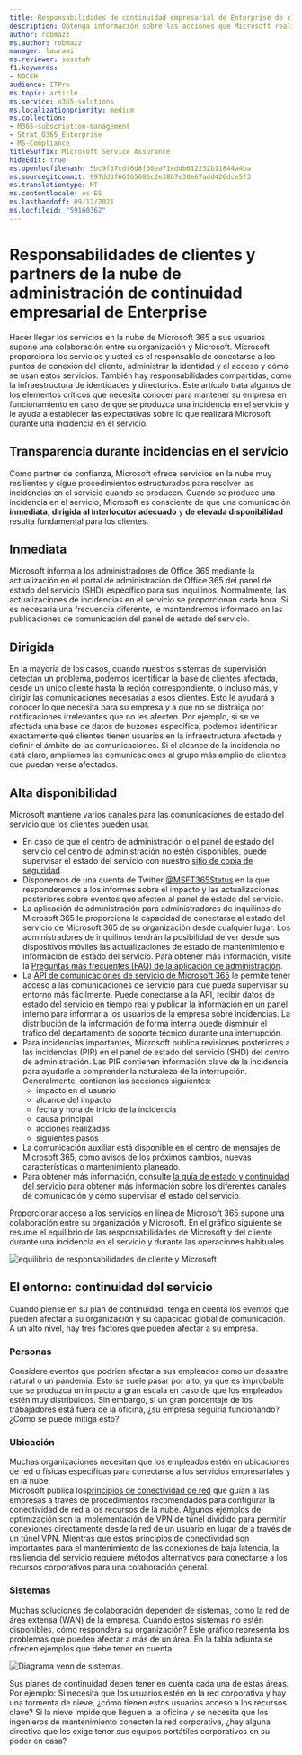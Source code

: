 ```yaml
---
title: Responsabilidades de continuidad empresarial de Enterprise de clientes y partners de la nube
description: Obtenga información sobre las acciones que Microsoft realiza durante una incidencia en el servicio para que pueda preparar mejor sus planes de continuidad empresarial.
author: robmazz
ms.author: robmazz
manager: laurawi
ms.reviewer: sosstah
f1.keywords:
- NOCSH
audience: ITPro
ms.topic: article
ms.service: o365-solutions
ms.localizationpriority: medium
ms.collection:
- M365-subscription-management
- Strat_O365_Enterprise
- MS-Compliance
titleSuffix: Microsoft Service Assurance
hideEdit: true
ms.openlocfilehash: 5bc9f37cdf6d8f30ea71eddb612232b11844a4ba
ms.sourcegitcommit: 997dd3f66f65686c2e38b7e30e67add426dce5f3
ms.translationtype: MT
ms.contentlocale: es-ES
ms.lasthandoff: 09/12/2021
ms.locfileid: "59160362"
---
```

# <a name="enterprise-business-continuity-management-customer-and-cloud-partner-responsibilities"></a>Responsabilidades de clientes y partners de la nube de administración de continuidad empresarial de Enterprise

Hacer llegar los servicios en la nube de Microsoft 365 a sus usuarios supone una colaboración entre su organización y Microsoft. Microsoft proporciona los servicios y usted es el responsable de conectarse a los puntos de conexión del cliente, administrar la identidad y el acceso y cómo se usan estos servicios. También hay responsabilidades compartidas, como la infraestructura de identidades y directorios. Este artículo trata algunos de los elementos críticos que necesita conocer para mantener su empresa en funcionamiento en caso de que se produzca una incidencia en el servicio y le ayuda a establecer las expectativas sobre lo que realizará Microsoft durante una incidencia en el servicio.

## <a name="transparency-during-service-incidents"></a>Transparencia durante incidencias en el servicio

Como partner de confianza, Microsoft ofrece servicios en la nube muy resilientes y sigue procedimientos estructurados para resolver las incidencias en el servicio cuando se producen. Cuando se produce una incidencia en el servicio, Microsoft es consciente de que una comunicación **inmediata**, **dirigida al interlocutor adecuado** y **de elevada disponibilidad** resulta fundamental para los clientes.

## <a name="timely"></a>Inmediata

Microsoft informa a los administradores de Office 365 mediante la actualización en el portal de administración de Office 365 del panel de estado del servicio (SHD) específico para sus inquilinos. Normalmente, las actualizaciones de incidencias en el servicio se proporcionan cada hora. Si es necesaria una frecuencia diferente, le mantendremos informado en las publicaciones de comunicación del panel de estado del servicio.

## <a name="targeted"></a>Dirigida

En la mayoría de los casos, cuando nuestros sistemas de supervisión detectan un problema, podemos identificar la base de clientes afectada, desde un único cliente hasta la región correspondiente, o incluso más, y dirigir las comunicaciones necesarias a esos clientes. Esto le ayudará a conocer lo que necesita para su empresa y a que no se distraiga por notificaciones irrelevantes que no les afecten. Por ejemplo, si se ve afectada una base de datos de buzones específica, podemos identificar exactamente qué clientes tienen usuarios en la infraestructura afectada y definir el ámbito de las comunicaciones. Si el alcance de la incidencia no está claro, ampliamos las comunicaciones al grupo más amplio de clientes que puedan verse afectados.

## <a name="highly-available"></a>Alta disponibilidad

Microsoft mantiene varios canales para las comunicaciones de estado del servicio que los clientes pueden usar.

- En caso de que el centro de administración o el panel de estado del servicio del centro de administración no estén disponibles, puede supervisar el estado del servicio con nuestro [sitio de copia de seguridad](https://status.office365.com/).
- Disponemos de una cuenta de Twitter [@MSFT365Status](https://twitter.com/msft365status?lang=en) en la que responderemos a los informes sobre el impacto y las actualizaciones posteriores sobre eventos que afecten al panel de estado del servicio.
- La aplicación de administración para administradores de inquilinos de Microsoft 365 le proporciona la capacidad de conectarse al estado del servicio de Microsoft 365 de su organización desde cualquier lugar. Los administradores de inquilinos tendrán la posibilidad de ver desde sus dispositivos móviles las actualizaciones de estado de mantenimiento e información de estado del servicio. Para obtener más información, visite la [Preguntas más frecuentes (FAQ) de la aplicación de administración](/office365/admin/admin-overview/admin-mobile-app).
- La [API de comunicaciones de servicio de Microsoft 365](/office365/servicedescriptions/office-365-platform-service-description/service-health-and-continuity#office-365-service-communications-api) le permite tener acceso a las comunicaciones de servicio para que pueda supervisar su entorno más fácilmente. Puede conectarse a la API, recibir datos de estado del servicio en tiempo real y publicar la información en un panel interno para informar a los usuarios de la empresa sobre incidencias. La distribución de la información de forma interna puede disminuir el tráfico del departamento de soporte técnico durante una interrupción.
- Para incidencias importantes, Microsoft publica revisiones posteriores a las incidencias (PIR) en el panel de estado del servicio (SHD) del centro de administración. Las PIR contienen información clave de la incidencia para ayudarle a comprender la naturaleza de la interrupción. Generalmente, contienen las secciones siguientes:
    - impacto en el usuario
    - alcance del impacto
    - fecha y hora de inicio de la incidencia
    - causa principal
    - acciones realizadas
    - siguientes pasos
- La comunicación auxiliar está disponible en el centro de mensajes de Microsoft 365, como avisos de los próximos cambios, nuevas características o mantenimiento planeado.
- Para obtener más información, consulte [la guía de estado y continuidad del servicio](/office365/servicedescriptions/office-365-platform-service-description/service-health-and-continuity) para obtener más información sobre los diferentes canales de comunicación y cómo supervisar el estado del servicio.

Proporcionar acceso a los servicios en línea de Microsoft 365 supone una colaboración entre su organización y Microsoft. En el gráfico siguiente se resume el equilibrio de las responsabilidades de Microsoft y del cliente durante una incidencia en el servicio y durante las operaciones habituales.

![equilibrio de responsabilidades de cliente y Microsoft.](../media/responsibilities.png)

## <a name="your-environment---service-continuity"></a>El entorno: continuidad del servicio

Cuando piense en su plan de continuidad, tenga en cuenta los eventos que pueden afectar a su organización y su capacidad global de comunicación. A un alto nivel, hay tres factores que pueden afectar a su empresa.

### <a name="people"></a>Personas

Considere eventos que podrían afectar a sus empleados como un desastre natural o un pandemia. Esto se suele pasar por alto, ya que es improbable que se produzca un impacto a gran escala en caso de que los empleados estén muy distribuidos. Sin embargo, si un gran porcentaje de los trabajadores está fuera de la oficina, ¿su empresa seguiría funcionando? ¿Cómo se puede mitiga esto?

### <a name="location"></a>Ubicación

Muchas organizaciones necesitan que los empleados estén en ubicaciones de red o físicas específicas para conectarse a los servicios empresariales y en la nube.  
Microsoft publica los[principios de conectividad de red](/microsoft-365/enterprise/microsoft-365-network-connectivity-principles) que guían a las empresas a través de procedimientos recomendados para configurar la conectividad de red a los recursos de la nube. Algunos ejemplos de optimización son la implementación de VPN de túnel dividido para permitir conexiones directamente desde la red de un usuario en lugar de a través de un túnel VPN.  Mientras que estos principios de conectividad son importantes para el mantenimiento de las conexiones de baja latencia, la resiliencia del servicio requiere métodos alternativos para conectarse a los recursos corporativos para una colaboración general.

### <a name="systems"></a>Sistemas

Muchas soluciones de colaboración dependen de sistemas, como la red de área extensa (WAN) de la empresa. Cuando estos sistemas no estén disponibles, cómo responderá su organización?
Este gráfico representa los problemas que pueden afectar a más de un área. En la tabla adjunta se ofrecen ejemplos que debe tener en cuenta

![Diagrama venn de sistemas.](../media/venn-diagram.png)

Sus planes de continuidad deben tener en cuenta cada una de estas áreas. Por ejemplo: Si necesita que los usuarios estén en la red corporativa y hay una tormenta de nieve, ¿cómo tienen estos usuarios acceso a los recursos clave? Si la nieve impide que lleguen a la oficina y se necesita que los ingenieros de mantenimiento conecten la red corporativa, ¿hay alguna directiva que les exige tener sus equipos portátiles corporativos en su poder en casa?
